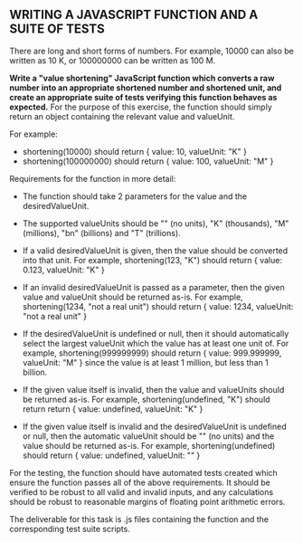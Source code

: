 ## WRITING A JAVASCRIPT FUNCTION AND A SUITE OF TESTS

There are long and short forms of numbers. For example, 10000 can also be written as 10 K, or
100000000 can be written as 100 M.

**Write a "value shortening" JavaScript function which converts a raw number into an
appropriate shortened number and shortened unit, and create an appropriate suite of tests
verifying this function behaves as expected.** For the purpose of this exercise, the function
should simply return an object containing the relevant value and valueUnit.

For example:

- shortening(10000) should return { value: 10, valueUnit: "K" }
- shortening(100000000) should return { value: 100, valueUnit: "M" }

Requirements for the function in more detail:

- The function should take 2 parameters for the value and the desiredValueUnit.
- The supported valueUnits should be "" (no units), "K" (thousands), "M" (millions), "bn"
    (billions) and "T" (trillions).
- If a valid desiredValueUnit is given, then the value should be converted into that unit.
    For example, shortening(123, "K") should return { value: 0.123, valueUnit: "K" }


- If an invalid desiredValueUnit is passed as a parameter, then the given value and
    valueUnit should be returned as-is. For example, shortening(1234, "not a real unit")
    should return { value: 1234, valueUnit: "not a real unit" }
- If the desiredValueUnit is undefined or null, then it should automatically select the
    largest valueUnit which the value has at least one unit of. For example,
    shortening(999999999) should return { value: 999.999999, valueUnit: "M" } since the
    value is at least 1 million, but less than 1 billion.
- If the given value itself is invalid, then the value and valueUnits should be returned as-is.
    For example, shortening(undefined, "K") should return return { value: undefined,
    valueUnit: "K" }
- If the given value itself is invalid and the desiredValueUnit is undefined or null, then the
    automatic valueUnit should be "" (no units) and the value should be returned as-is. For
    example, shortening(undefined) should return { value: undefined, valueUnit: "" }

For the testing, the function should have automated tests created which ensure the function
passes all of the above requirements. It should be verified to be robust to all valid and invalid
inputs, and any calculations should be robust to reasonable margins of floating point arithmetic
errors.

The deliverable for this task is .js files containing the function and the corresponding test suite
scripts.
